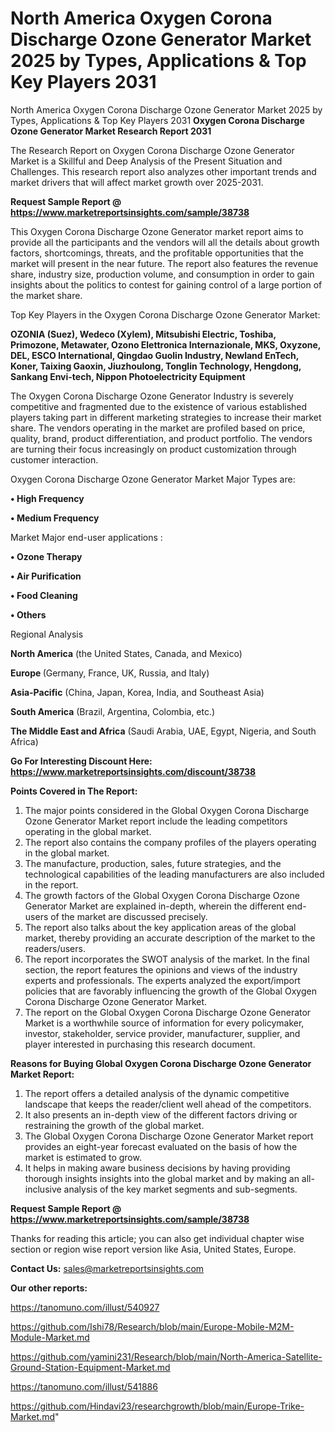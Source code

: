 # North America Oxygen Corona Discharge Ozone Generator Market 2025 by Types, Applications & Top Key Players 2031
North America Oxygen Corona Discharge Ozone Generator Market 2025 by Types, Applications & Top Key Players 2031
<strong>Oxygen Corona Discharge Ozone Generator Market Research Report 2031</strong>

The Research Report on Oxygen Corona Discharge Ozone Generator Market is a Skillful and Deep Analysis of the Present Situation and Challenges. This research report also analyzes other important trends and market drivers that will affect market growth over 2025-2031.

<strong>Request Sample Report @ <a href=https://www.marketreportsinsights.com/sample/38738>https://www.marketreportsinsights.com/sample/38738</a></strong>

This Oxygen Corona Discharge Ozone Generator market report aims to provide all the participants and the vendors will all the details about growth factors, shortcomings, threats, and the profitable opportunities that the market will present in the near future. The report also features the revenue share, industry size, production volume, and consumption in order to gain insights about the politics to contest for gaining control of a large portion of the market share.

Top Key Players in the Oxygen Corona Discharge Ozone Generator Market:

<strong>OZONIA (Suez), Wedeco (Xylem), Mitsubishi Electric, Toshiba, Primozone, Metawater, Ozono Elettronica Internazionale, MKS, Oxyzone, DEL, ESCO lnternational, Qingdao Guolin Industry, Newland EnTech, Koner, Taixing Gaoxin, Jiuzhoulong, Tonglin Technology, Hengdong, Sankang Envi-tech, Nippon Photoelectricity Equipment</strong>

The Oxygen Corona Discharge Ozone Generator Industry is severely competitive and fragmented due to the existence of various established players taking part in different marketing strategies to increase their market share. The vendors operating in the market are profiled based on price, quality, brand, product differentiation, and product portfolio. The vendors are turning their focus increasingly on product customization through customer interaction.

Oxygen Corona Discharge Ozone Generator Market Major Types are:

<strong>•  High Frequency

•  Medium Frequency</strong>

Market Major end-user applications :

<strong>•  Ozone Therapy

•  Air Purification

•  Food Cleaning

•  Others</strong>

Regional Analysis

</u><strong><b>North America</b></strong> (the United States, Canada, and Mexico)

<strong><b>Europe </b></strong>(Germany, France, UK, Russia, and Italy)

<strong><b>Asia-Pacific</b></strong> (China, Japan, Korea, India, and Southeast Asia)

<strong><b>South America</b></strong> (Brazil, Argentina, Colombia, etc.)

<strong><b>The Middle East and Africa</b></strong> (Saudi Arabia, UAE, Egypt, Nigeria, and South Africa)

<strong>Go For Interesting Discount Here: <a href=https://www.marketreportsinsights.com/discount/38738>https://www.marketreportsinsights.com/discount/38738</a></strong>

<strong>Points Covered in The Report:</strong>
<ol>
  <li>The major points considered in the Global Oxygen Corona Discharge Ozone Generator Market report include the leading competitors operating in the global market.</li>
  <li>The report also contains the company profiles of the players operating in the global market.</li>
  <li>The manufacture, production, sales, future strategies, and the technological capabilities of the leading manufacturers are also included in the report.</li>
  <li>The growth factors of the Global Oxygen Corona Discharge Ozone Generator Market are explained in-depth, wherein the different end-users of the market are discussed precisely.</li>
  <li>The report also talks about the key application areas of the global market, thereby providing an accurate description of the market to the readers/users.</li>
  <li>The report incorporates the SWOT analysis of the market. In the final section, the report features the opinions and views of the industry experts and professionals. The experts analyzed the export/import policies that are favorably influencing the growth of the Global Oxygen Corona Discharge Ozone Generator Market.</li>
  <li>The report on the Global Oxygen Corona Discharge Ozone Generator Market is a worthwhile source of information for every policymaker, investor, stakeholder, service provider, manufacturer, supplier, and player interested in purchasing this research document.</li>
</ol>
<strong>Reasons for Buying Global Oxygen Corona Discharge Ozone Generator Market Report:</strong>

<ol>
  <li>The report offers a detailed analysis of the dynamic competitive landscape that keeps the reader/client well ahead of the competitors.</li>
  <li>It also presents an in-depth view of the different factors driving or restraining the growth of the global market.</li>
  <li>The Global Oxygen Corona Discharge Ozone Generator Market report provides an eight-year forecast evaluated on the basis of how the market is estimated to grow.</li>
  <li>It helps in making aware business decisions by having providing thorough insights insights into the global market and by making an all-inclusive analysis of the key market segments and sub-segments.</li>
</ol>
<strong>Request Sample Report @ <a href=https://www.marketreportsinsights.com/sample/38738>https://www.marketreportsinsights.com/sample/38738</a></strong>


Thanks for reading this article; you can also get individual chapter wise section or region wise report version like Asia, United States, Europe.

<strong>Contact Us:</strong>
sales@marketreportsinsights.com

<strong>Our other reports:</strong>

<a href=https://tanomuno.com/illust/540927>https://tanomuno.com/illust/540927</a>

<a href=https://github.com/Ishi78/Research/blob/main/Europe-Mobile-M2M-Module-Market.md>https://github.com/Ishi78/Research/blob/main/Europe-Mobile-M2M-Module-Market.md</a>

<a href=https://github.com/yamini231/Research/blob/main/North-America-Satellite-Ground-Station-Equipment-Market.md>https://github.com/yamini231/Research/blob/main/North-America-Satellite-Ground-Station-Equipment-Market.md</a>

<a href=https://tanomuno.com/illust/541886>https://tanomuno.com/illust/541886</a>

<a href=https://github.com/Hindavi23/researchgrowth/blob/main/Europe-Trike-Market.md>https://github.com/Hindavi23/researchgrowth/blob/main/Europe-Trike-Market.md</a>"
